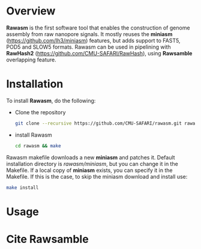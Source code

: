 # Overview
**Rawasm** is the first software tool that enables the construction of genome assembly from raw nanopore signals.
It mostly reuses the **miniasm** (https://github.com/lh3/miniasm) features, but adds support to FAST5, POD5 and SLOW5 formats.
Rawasm can be used in pipelining with **RawHash2** (https://github.com/CMU-SAFARI/RawHash), using **Rawsamble** overlapping feature.

# Installation

To install **Rawasm**, do the following:
* Clone the repository
  ```bash
  git clone --recursive https://github.com/CMU-SAFARI/rawasm.git rawasm
  ```
* install Rawasm
  ```bash
  cd rawasm && make
  ```

Rawasm makefile downloads a new **miniasm** and patches it. 
Default installation directory is _rawasm/miniasm_, but you can change it in the Makefile.
If a local copy of **miniasm** exists, you can specify it in the Makefile.
If this is the case, to skip the miniasm download and install use:
```bash
make install
```




# Usage

# Cite Rawsamble
